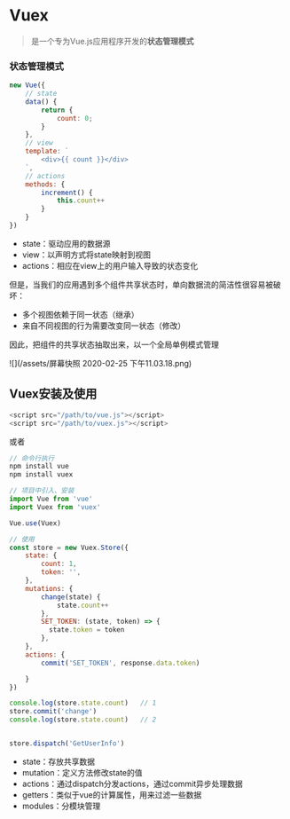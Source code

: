 # Vuex

> 是一个专为Vue.js应用程序开发的**状态管理模式**

### 状态管理模式

```js
new Vue({
    // state
    data() {
        return {
            count: 0;
        }
    },
    // view
    template: `
        <div>{{ count }}</div>
    `,
    // actions
    methods: {
        increment() {
            this.count++
        }
    }
})
```

* state：驱动应用的数据源
* view：以声明方式将state映射到视图
* actions：相应在view上的用户输入导致的状态变化

但是，当我们的应用遇到多个组件共享状态时，单向数据流的简洁性很容易被破坏：

* 多个视图依赖于同一状态（继承）
* 来自不同视图的行为需要改变同一状态（修改）

因此，把组件的共享状态抽取出来，以一个全局单例模式管理

![](/assets/屏幕快照 2020-02-25 下午11.03.18.png)

## Vuex安装及使用

```javascript
<script src="/path/to/vue.js"></script>
<script src="/path/to/vuex.js"></script>
```

或者

```javascript
// 命令行执行
npm install vue 
npm install vuex
```

```javascript
// 项目中引入、安装
import Vue from 'vue'
import Vuex from 'vuex'

Vue.use(Vuex)

// 使用
const store = new Vuex.Store({
    state: {
        count: 1,
        token: '',
    },
    mutations: {
        change(state) {
            state.count++
        },
        SET_TOKEN: (state, token) => {
          state.token = token
        },
    },
    actions: {
        commit('SET_TOKEN', response.data.token)

    }
})

console.log(store.state.count)   // 1
store.commit('change')
console.log(store.state.count)   // 2


store.dispatch('GetUserInfo')
```

* state：存放共享数据
* mutation：定义方法修改state的值
* actions：通过dispatch分发actions，通过commit异步处理数据
* getters：类似于vue的计算属性，用来过滤一些数据
* modules：分模块管理



